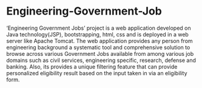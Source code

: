 # Engineering-Government-Job

‘Engineering Government Jobs’ project is a web application developed on Java technology(JSP), bootstrapping, html, css and is deployed in a web server like Apache Tomcat. 
The web application provides any person from engineering background a systematic tool and comprehensive solution to browse across various Government Jobs available from among various job domains such as civil services, engineering specific, research, defense and banking. 
Also, its provides a unique filtering feature that can provide personalized eligibility result based on the input taken in via an eligibility form.
